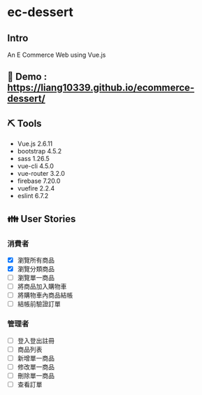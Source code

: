 # ec-dessert

## Intro

An E Commerce Web using Vue.js

## :link: Demo : https://liang10339.github.io/ecommerce-dessert/

## ⛏️ Tools
- Vue.js 2.6.11
- bootstrap 4.5.2
- sass 1.26.5
- vue-cli 4.5.0
- vue-router 3.2.0
- firebase 7.20.0
- vuefire 2.2.4
- eslint 6.7.2

## :family: User Stories

### 消費者
- [x] 瀏覽所有商品
- [x] 瀏覽分類商品
- [ ] 瀏覽單一商品
- [ ] 將商品加入購物車
- [ ] 將購物車內商品結帳
- [ ] 結帳前驗證訂單

### 管理者
- [ ] 登入登出註冊
- [ ] 商品列表
- [ ] 新增單一商品
- [ ] 修改單一商品
- [ ] 刪除單一商品
- [ ] 查看訂單
